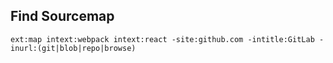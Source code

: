 Find Sourcemap 
---

```
ext:map intext:webpack intext:react -site:github.com -intitle:GitLab -inurl:(git|blob|repo|browse)
```
